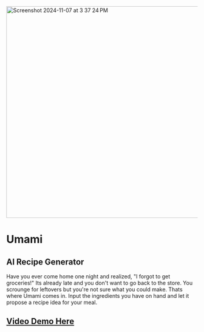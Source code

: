 <img width="556" alt="Screenshot 2024-11-07 at 3 37 24 PM" src="https://github.com/user-attachments/assets/089ce76a-a20b-445f-8118-15498b4891db">

# Umami

## AI Recipe Generator

Have you ever come home one night and realized, "I forgot to get groceries!" Its already late and you don't want to go back to the store. You scrounge for leftovers but you're not sure what you could make. Thats where Umami comes in. Input the ingredients you have on hand and let it propose a recipe idea for your meal.

## [Video Demo Here]( )



